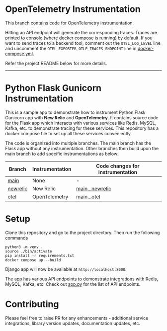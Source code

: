 # OpenTelemetry Instrumentation

This branch contains code for OpenTelemetry instrumentation.

Hitting an API endpoint will generate the corresponding traces. Traces are printed to console (where docker compose is running) by default. If you want to send traces to a backend tool, comment out the `OTEL_LOG_LEVEL` line and uncomment the `OTEL_EXPORTER_OTLP_TRACES_ENDPOINT` line in [docker-compose.yml](docker-compose.yml).

Refer the project README below for more details.

---

# Python Flask Gunicorn Instrumentation

This is a sample app to demonstrate how to instrument Python Flask Gunicorn app with **New Relic** and **OpenTelemetry**. It contains source code for the Flask app which interacts with various services like Redis, MySQL, Kafka, etc. to demonstrate tracing for these services. This repository has a docker compose file to set up all these services conveniently.

The code is organized into multiple branches. The main branch has the Flask app without any instrumentation. Other branches then build upon the main branch to add specific instrumentations as below:

| Branch                                                                                         | Instrumentation | Code changes for instrumentation                                                                                |
| ---------------------------------------------------------------------------------------------- | --------------- | --------------------------------------------------------------------------------------------------------------- |
| [main](https://github.com/cubeapm/sample_app_python_flask_gunicorn/tree/main)         | None            | -                                                                                                               |
| [newrelic](https://github.com/cubeapm/sample_app_python_flask_gunicorn/tree/newrelic) | New Relic       | [main...newrelic](https://github.com/cubeapm/sample_app_python_flask_gunicorn/compare/main...newrelic) |
| [otel](https://github.com/cubeapm/sample_app_python_flask_gunicorn/tree/otel)         | OpenTelemetry   | [main...otel](https://github.com/cubeapm/sample_app_python_flask_gunicorn/compare/main...otel)         |

# Setup

Clone this repository and go to the project directory. Then run the following commands

```
python3 -m venv .
source ./bin/activate
pip install -r requirements.txt
docker compose up --build
```

Django app will now be available at `http://localhost:8000`.

The app has various API endpoints to demonstrate integrations with Redis, MySQL, Kafka, etc. Check out [app.py](app.py) for the list of API endpoints.

# Contributing

Please feel free to raise PR for any enhancements - additional service integrations, library version updates, documentation updates, etc.
